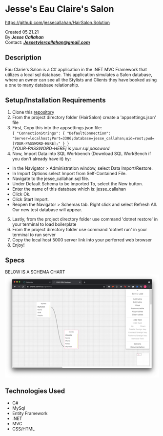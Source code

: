 # Jesse's Eau Claire's Salon
https://github.com/jessecallahan/HairSalon.Solution

Created 05.21.21</br>
By _**Jesse Callahan**_</br>
Contact: _**Jessetylercallahan@gmail.com**_</br>

## Description
Eau Clarie's Salon is a C# application in the .NET MVC Framework that utilizes a local sql database. This application simulates a Salon database, where an owner can see all the Stylists and Clients they have booked using a one to many database relationship. 

## Setup/Installation Requirements

1. Clone this [repository](https://github.com/jessecallahan/HairSalon.Solution)
2. From the project directory folder (HairSalon) create a 'appsettings.json' file 
3. First, Copy this into the appsettings.json file:
<br/>  `{
    "ConnectionStrings": {
        "DefaultConnection": "Server=localhost;Port=3306;database=jesse_callahan;uid=root;pwd=[YOUR-PASSWORD-HERE];"
    }
}`<br/>  *[YOUR-PASSWORD-HERE] is your sql password*
4. Now, Import Data into SQL Workbench (Download SQL WorkBench if you don't already have it) by:
+ In the Navigator > Administration window, select Data Import/Restore.
+ In Import Options select Import from Self-Contained File.
+ Navigate to the jesse_callahan.sql file.
+ Under Default Schema to be Imported To, select the New button.
+ Enter the name of this database which is: jesse_callahan
+ Click Ok.
+ Click Start Import.
+ Reopen the Navigator > Schemas tab. Right click and select Refresh All. Our new test database will appear.
5. Lastly, from the project directory folder use command 'dotnet restore' in your terminal to load boilerplate
7. From the project directory folder use command 'dotnet run' in your terminal to run server
8. Copy the local host 5000 server link into your perferred web browser
9. Enjoy!

## Specs
BELOW IS A SCHEMA CHART
![image info](./HairSalon/wwwroot/images/schema_pic.png)
## Technologies Used
* C#
* MySql
* Entity Framework
* .NET
* MVC
* CSS/HTML



